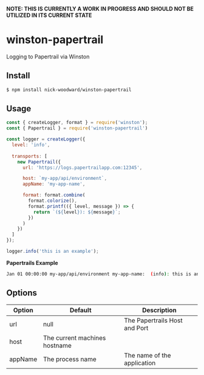 **NOTE: THIS IS CURRENTLY A WORK IN PROGRESS AND SHOULD NOT BE UTILIZED IN ITS CURRENT STATE**

# winston-papertrail

Logging to Papertrail via Winston

## Install

```sh
$ npm install nick-woodward/winston-papertrail
```

## Usage

```js
const { createLogger, format } = require('winston');
const { Papertrail } = require('winston-papertrail')

const logger = createLogger({
  level: 'info',
  
  transports: [
    new Papertrail({
      url: 'https://logs.papertrailapp.com:12345',

      host: `my-app/api/environment`,
      appName: 'my-app-name',

      format: format.combine(
        format.colorize(),
        format.printf(({ level, message }) => {
          return `(${level}): ${message}`;
        })
      )
    })
  ]
});

logger.info('this is an example');
```

**Papertrails Example**

```sh
Jan 01 00:00:00 my-app/api/environment my-app-name:  (info): this is an example
```

## Options

| Option | Default | Description |
| ------ | ------- | ----------- |
| url | null | The Papertrails Host and Port |
| host | The current machines hostname |  |
| appName | The process name | The name of the application |